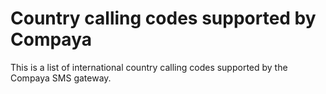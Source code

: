 # Country calling codes supported by Compaya

This is a list of international country calling codes supported by the Compaya SMS gateway.

